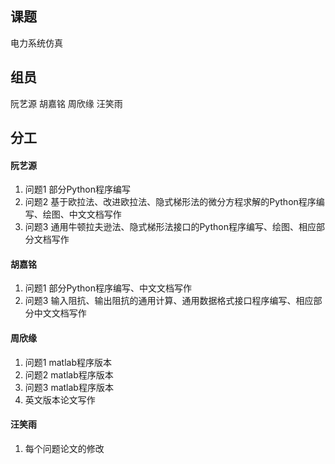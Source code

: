## 课题
电力系统仿真
## 组员
阮艺源 胡嘉铭 周欣缘 汪笑雨

## 分工
#### 阮艺源
1. 问题1 部分Python程序编写
2. 问题2 基于欧拉法、改进欧拉法、隐式梯形法的微分方程求解的Python程序编写、绘图、中文文档写作
3. 问题3 通用牛顿拉夫逊法、隐式梯形法接口的Python程序编写、绘图、相应部分文档写作

#### 胡嘉铭
1. 问题1 部分Python程序编写、中文文档写作
2. 问题3 输入阻抗、输出阻抗的通用计算、通用数据格式接口程序编写、相应部分中文文档写作

#### 周欣缘
1. 问题1 matlab程序版本
2. 问题2 matlab程序版本
3. 问题3 matlab程序版本
4. 英文版本论文写作

#### 汪笑雨
1. 每个问题论文的修改
